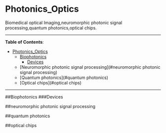 # Photonics_Optics
Biomedical optical Imaging,neuromorphic photonic signal processing,quantum photonics,optical chips.

*****************

**Table of Contents**:

- [Photonics_Optics](#Photonics_Optics)
  - [Biophotonics](#Biophotonics)
    - [Devices](#Devices)
  - [Neuromorphic photonic signal processing](#neuromorphic photonic signal processing)
  - [Quantum photonics](#quantum photonics)
  - [Optical chips](#optical chips)

*****************


##Biophotonics
###Devices



##neuromorphic photonic signal processing

##quantum photonics

##optical chips

